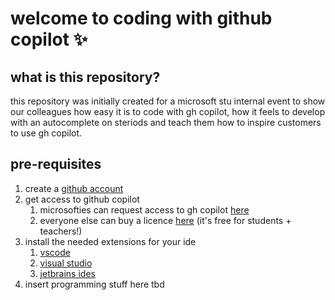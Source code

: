 # welcome to coding with github copilot ✨

## what is this repository?
this repository was initially created for a microsoft stu internal event to show our colleagues how easy it is to code with gh copilot, how it feels to develop with an autocomplete on steriods and teach them how to inspire customers to use gh copilot.

## pre-requisites
1. create a [github account](https://github.com/signup)  
2. get access to github copilot
    1. microsofties can request access to gh copilot [here](https://repos.opensource.microsoft.com/orgs/MicrosoftCopilot)
    2. everyone else can buy a licence [here](https://copilot.github.com/) (it's free for students + teachers!)
3. install the needed extensions for your ide
    1. [vscode](https://marketplace.visualstudio.com/items?itemName=GitHub.copilot)
    2. [visual studio](https://marketplace.visualstudio.com/items?itemName=GitHub.copilotvs)
    3. [jetbrains ides](https://plugins.jetbrains.com/plugin/17718-github-copilot)
4. insert programming stuff here tbd

## 
